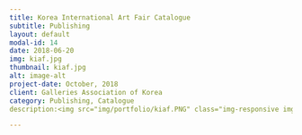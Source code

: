 ```yaml
---
title: Korea International Art Fair Catalogue
subtitle: Publishing
layout: default
modal-id: 14
date: 2018-06-20
img: kiaf.jpg
thumbnail: kiaf.jpg
alt: image-alt
project-date: October, 2018
client: Galleries Association of Korea
category: Publishing, Catalogue
description:<img src="img/portfolio/kiaf.PNG" class="img-responsive img-centered" alt=""> <img src="img/portfolio/kiaf0.PNG" class="img-responsive img-centered" alt=""> <img src="img/portfolio/kiaf01.PNG" class="img-responsive img-centered" alt=""> <img src="img/portfolio/kiaf1.PNG" class="img-responsive img-centered" alt=""> <img src="img/portfolio/kiaf2.PNG" class="img-responsive img-centered" alt=""> <img src="img/portfolio/kiaf3.PNG" class="img-responsive img-centered" alt=""> <img src="img/portfolio/kiaf4.PNG" class="img-responsive img-centered" alt=""><img src="img/portfolio/kiaf5.PNG" class="img-responsive img-centered" alt=""> <p> Publishg_Monthlyart , design_studio fnt. <br> </p><p> <b>2018 KIAF ART SEOUL CATALOGUE  </b> <br> <button class="button_I" style="vertical-align:middle"  onclick=" window.open('http://kiaf.org/2018/catalog/', '_blank')"><span>You can see the whole book here </span></button> </p>

---
```

